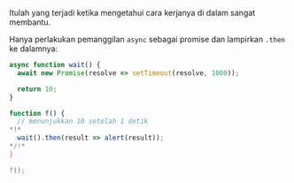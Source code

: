Itulah yang terjadi ketika mengetahui cara kerjanya di dalam sangat membantu.

Hanya perlakukan pemanggilan `async` sebagai promise dan lampirkan `.then` ke dalamnya:

```js run
async function wait() {
  await new Promise(resolve => setTimeout(resolve, 1000));

  return 10;
}

function f() {
  // menunjukkan 10 setelah 1 detik
*!*
  wait().then(result => alert(result));
*/!*
}

f();
```
